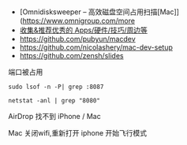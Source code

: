 

##
- [Omnidisksweeper – 高效磁盘空间占用扫描[Mac]](https://www.omnigroup.com/more
- [收集&推荐优秀的 Apps/硬件/技巧/周边等](https://github.com/hzlzh/Best-App)
- https://github.com/pubyun/macdev
- https://github.com/nicolashery/mac-dev-setup
- https://github.com/zensh/slides


端口被占用

    sudo lsof -n -P| grep :8087

    netstat -anl | grep "8080"


AirDrop 找不到 iPhone / Mac

Mac 关闭wifi,重新打开
iphone 开始飞行模式